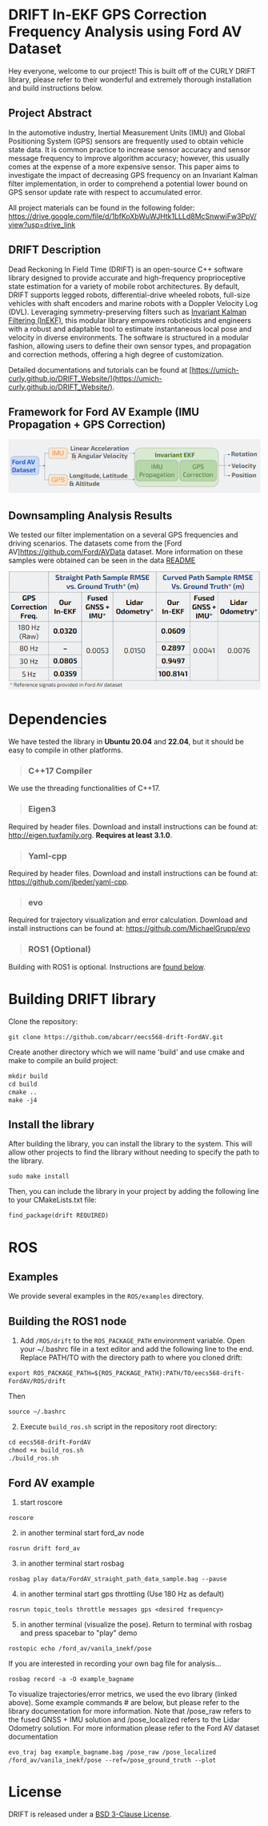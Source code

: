 # DRIFT In-EKF GPS Correction Frequency Analysis using Ford AV Dataset

Hey everyone, welcome to our project! This is built off of the CURLY DRIFT library, please refer to their wonderful and extremely thorough installation and build instructions below.

## Project Abstract

In the automotive industry, Inertial Measurement Units (IMU) and Global Positioning System (GPS) sensors are frequently used to obtain vehicle state data. It is common practice to increase sensor accuracy and sensor message frequency to improve algorithm accuracy; however, this usually comes at the expense of a more expensive sensor. This paper aims to investigate the impact of decreasing GPS frequency on an Invariant Kalman filter implementation, in order to comprehend a potential lower bound on GPS sensor update rate with respect to accumulated error. 

All project materials can be found in the following folder: https://drive.google.com/file/d/1bfKoXbWuWJHtk1LLLd8McSnwwiFw3PpV/view?usp=drive_link

## DRIFT Description

Dead Reckoning In Field Time (DRIFT) is an open-source C++ software library designed to provide accurate and high-frequency proprioceptive state estimation for a variety of mobile robot architectures. By default, DRIFT supports legged robots, differential-drive wheeled robots, full-size vehicles with shaft encoders and marine robots with a Doppler Velocity Log (DVL). Leveraging symmetry-preserving filters such as [Invariant Kalman Filtering (InEKF)](https://www.annualreviews.org/doi/10.1146/annurev-control-060117-105010), this modular library empowers roboticists and engineers with a robust and adaptable tool to estimate instantaneous local pose and velocity in diverse environments. The software is structured in a modular fashion, allowing users to define their own sensor types, and propagation and correction methods, offering a high degree of customization.

Detailed documentations and tutorials can be found at [https://umich-curly.github.io/DRIFT_Website/](https://umich-curly.github.io/DRIFT_Website/).

## Framework for Ford AV Example (IMU Propagation + GPS Correction)
![flow_chart](figures/methodology.PNG?raw=true "flow chart")

## Downsampling Analysis Results
We tested our filter implementation on a several GPS frequencies and driving scenarios. The datasets come from the [Ford AV]https://github.com/Ford/AVData dataset. More information on these samples were obtained can be seen in the data [README](https://github.com/abcarr/eecs568-drift-FordAV/blob/develop/data/README.txt)

![run_time](figures/results.PNG "results")

# Dependencies
We have tested the library in **Ubuntu 20.04** and **22.04**, but it should be easy to compile in other platforms.

> ### C++17 Compiler
We use the threading functionalities of C++17.

> ### Eigen3
Required by header files. Download and install instructions can be found at: http://eigen.tuxfamily.org. **Requires at least 3.1.0**.

> ### Yaml-cpp
Required by header files. Download and install instructions can be found at: https://github.com/jbeder/yaml-cpp.

> ### evo
Required for trajectory visualization and error calculation. Download and install instructions can be found at: https://github.com/MichaelGrupp/evo

> ### ROS1 (Optional)
Building with ROS1 is optional. Instructions are [found below](https://github.com/UMich-CURLY/drift/tree/main#4-ros).

# Building DRIFT library

Clone the repository:
```
git clone https://github.com/abcarr/eecs568-drift-FordAV.git
```
Create another directory which we will name 'build' and use cmake and make to compile an build project:

```
mkdir build
cd build
cmake ..
make -j4
```

## Install the library
After building the library, you can install the library to the system. This will allow other projects to find the library without needing to specify the path to the library. 

```
sudo make install
```
Then, you can include the library in your project by adding the following line to your CMakeLists.txt file:
```
find_package(drift REQUIRED)
```

# ROS
## Examples
We provide several examples in the `ROS/examples` directory. 

## Building the ROS1 node
1. Add `/ROS/drift` to the `ROS_PACKAGE_PATH` environment variable. Open your ~/.bashrc file in a text editor and add the following line to the end. Replace PATH/TO with the directory path to where you cloned drift:

  ```
  export ROS_PACKAGE_PATH=${ROS_PACKAGE_PATH}:PATH/TO/eecs568-drift-FordAV/ROS/drift
  ```

  Then
  ```
  source ~/.bashrc
  ```
  
2. Execute `build_ros.sh` script in the repository root directory:

  ```
  cd eecs568-drift-FordAV
  chmod +x build_ros.sh
  ./build_ros.sh
  ```

## Ford AV example

1) start roscore
```
roscore
```

2) in another terminal start ford_av node
```
rosrun drift ford_av
```

3) in another terminal start rosbag
```
rosbag play data/FordAV_straight_path_data_sample.bag --pause
```

4) in another terminal start gps throttling (Use 180 Hz as default)
```
rosrun topic_tools throttle messages gps <desired frequency>
```

5) in another terminal (visualize the pose). Return to terminal with rosbag and press spacebar to "play" demo
```
rostopic echo /ford_av/vanila_inekf/pose
```

If you are interested in recording your own bag file for analysis...
```
rosbag record -a -O example_bagname
```

To visualize trajectories/error metrics, we used the evo library (linked above). Some example commands # are below, but please refer to the library documentation for more information. Note that /pose_raw refers to the fused GNSS + IMU solution and /pose_localized refers to the Lidar Odometry solution. For more information please refer to the Ford AV dataset documentation

```
evo_traj bag example_bagname.bag /pose_raw /pose_localized /ford_av/vanila_inekf/pose --ref=/pose_ground_truth --plot
```

# License
DRIFT is released under a [BSD 3-Clause License](https://github.com/UMich-CURLY/drift/blob/main/LICENSE). 